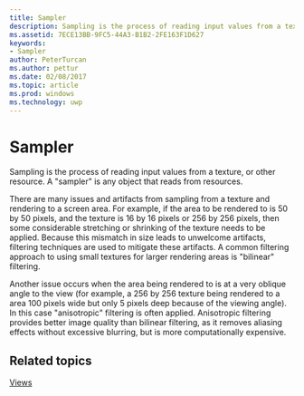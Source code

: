 ```yaml
---
title: Sampler
description: Sampling is the process of reading input values from a texture, or other resource. A \ 0034;sampler \ 0034; is any object that reads from resources.
ms.assetid: 7ECE13BB-9FC5-44A3-B1B2-2FE163F1D627
keywords:
- Sampler
author: PeterTurcan
ms.author: pettur
ms.date: 02/08/2017
ms.topic: article
ms.prod: windows
ms.technology: uwp
---
```


# Sampler


Sampling is the process of reading input values from a texture, or other resource. A "sampler" is any object that reads from resources.

There are many issues and artifacts from sampling from a texture and rendering to a screen area. For example, if the area to be rendered to is 50 by 50 pixels, and the texture is 16 by 16 pixels or 256 by 256 pixels, then some considerable stretching or shrinking of the texture needs to be applied. Because this mismatch in size leads to unwelcome artifacts, filtering techniques are used to mitigate these artifacts. A common filtering approach to using small textures for larger rendering areas is "bilinear" filtering.

Another issue occurs when the area being rendered to is at a very oblique angle to the view (for example, a 256 by 256 texture being rendered to a area 100 pixels wide but only 5 pixels deep because of the viewing angle). In this case "anisotropic" filtering is often applied. Anisotropic filtering provides better image quality than bilinear filtering, as it removes aliasing effects without excessive blurring, but is more computationally expensive.

## <span id="related-topics"></span>Related topics


[Views](views.md)

 

 




